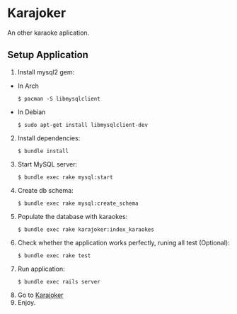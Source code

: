 # Karajoker
An other karaoke aplication.

## Setup Application

1. Install mysql2 gem:
  * In Arch
    ```
    $ pacman -S libmysqlclient
    ```
  * In Debian
    ```
    $ sudo apt-get install libmysqlclient-dev
    ```
2. Install dependencies:
    ```
    $ bundle install
    ```
3. Start MySQL server:
    ```
    $ bundle exec rake mysql:start
    ```
4. Create db schema:
    ```
    $ bundle exec rake mysql:create_schema
    ```
5. Populate the database with karaokes:
    ```
    $ bundle exec rake karajoker:index_karaokes
    ```
6. Check whether the application works perfectly, runing all test (Optional):
    ```
    $ bundle exec rake test
    ```
7. Run application:
    ```
    $ bundle exec rails server
    ```
8. Go to [Karajoker](http://localhost:3000)
9. Enjoy.
